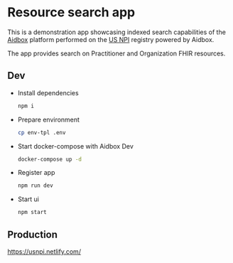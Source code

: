 # Resource search app

This is a demonstration app showcasing indexed search capabilities of the [Aidbox](https://www.health-samurai.io/aidbox) platform performed on the [US NPI](http://download.cms.gov/nppes/NPI_Files.html) registry powered by Aidbox.

The app provides search on Practitioner and Organization FHIR resources.

## Dev
- Install dependencies
  ```bash
  npm i
  ```
- Prepare environment
  ```bash
  cp env-tpl .env
  ```
- Start docker-compose with Aidbox Dev
  ```bash
  docker-compose up -d
  ```
- Register app
  ```bash
  npm run dev
  ```
- Start ui
  ```bash
  npm start
  ```

## Production
https://usnpi.netlify.com/
